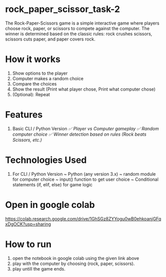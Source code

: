 # rock_paper_scissor_task-2

The Rock-Paper-Scissors game is a simple interactive game where players choose rock, paper, or scissors
to compete against the computer. The winner is determined based on the classic rules: rock crushes scissors, 
scissors cuts paper, and paper covers rock.



# How it works

1. Show options to the player
2. Computer makes a random choice
3. Compare the choices
4.  Show the result
    (Print what player chose,
    Print what computer chose)
5. (Optional): Repeat

# Features

1. Basic CLI / Python Version
   *✅ Player vs Computer gameplay*
   *✅ Random computer choice*
   *✅ Winner detection based on rules (Rock beats Scissors, etc.)*

# Technologies Used
1. For CLI / Python Version
~ Python (any version 3.x)
~ random module for computer choice
~ input() function to get user choice
~ Conditional statements (if, elif, else) for game logic


# Open in google colab

https://colab.research.google.com/drive/1GhSGz8ZYYogu0wB0ehkoanjGFqxDgOCK?usp=sharing



# How to run

1. open the notebook in google colab using the given link above
2. play with the computer by choosing (rock, paper, scissors).
3. play untill the game ends.

   


